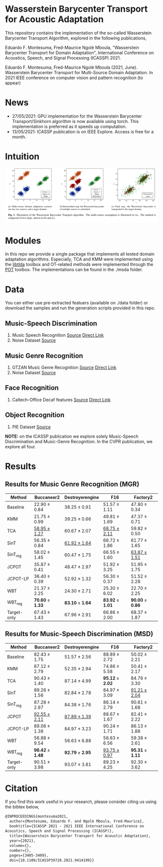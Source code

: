 # Wasserstein Barycenter Transport for Acoustic Adaptation

This repository contains the implementation of the so-called Wasserstein Barycenter Transport Algorithm, explored in the following publications,

Eduardo F. Montesuma, Fred-Maurice Ngolè Mboula, "Wasserstein Barycenter Transport for Domain Adaptation", International
Conference on Acoustics, Speech, and Signal Processing (ICASSP) 2021.

Eduardo F. Montesuma, Fred-Maurice Ngolè Mboula (2021, June). Wasserstein Barycenter Transport for Multi-Source Domain Adaptation. In 2021 IEEE conference on computer vision and pattern recognition (to appear)

# News

* 27/05/2021: GPU implementation for the Wasserstein Barycenter Transport/Sinkhorn algorithm is now available using torch. This implementation is preferred as it speeds up computation.
* 13/05/2021: ICASSP publication is on IEEE Explore. Access is free for a month.

# Intuition
![alt text](./Figures/ex_wbt.png)

# Modules

In this repo we provide a single package that implements all tested domain adaptation algorithms. Especially, TCA and KMM were implemented using the [libtlda](https://github.com/wmkouw/libTLDA) toolbox and OT-related methods were implemented through the [POT](https://pythonot.github.io/) toolbox. The implementations can be found in the ./msda folder.

# Data

You can either use pre-extracted featuers (available on ./data folder) or download the samples and run the generation
scripts provided in this repo.

## Music-Speech Discrimination
1. Music Speech Recognition [Source](http://marsyas.info/downloads/datasets.html) [Direct Link](opihi.cs.uvic.ca/sound/music_speech.tar.gz)
2. Noise Dataset [Source](http://spib.linse.ufsc.br/noise.html)

## Music Genre Recognition
1. GTZAN Music Genre Recognition [Source](http://marsyas.info/downloads/datasets.html) [Direct Link](opihi.cs.uvic.ca/sound/genres.tar.gz)
2. Noise Dataset [Source](http://spib.linse.ufsc.br/noise.html)

## Face Recognition
1. Caltech-Office Decaf features [Source](https://github.com/jindongwang/transferlearning/blob/master/data/dataset.md) [Direct Link](https://mega.nz/folder/QDxBBC4J#LizxWbE1_JEwPSrA2mrrrw)

## Object Recognition
1. PIE Dataset [Source](https://github.com/jindongwang/transferlearning/blob/master/data/dataset.md#pie)

__NOTE:__ on the ICASSP publication we explore solely Music-Speech Discrimination and Music-Genre Recognition. In the CVPR publication, we explore all four.

# Results

## Results for Music Genre Recognition (MGR)

| Method       | Buccaneer2                       | Destroyerengine                    | F16                                | Factory2                           |
|--------------|----------------------------------|------------------------------------|------------------------------------|------------------------------------|
| Baseline     | 22.90 ± 0.84                 | 38.25 ± 0.91                   | 51.57 ± 1.11                   | 47.80 ± 0.34                   |
| KMM          | 21.75 ± 0.99                 | 39.25 ± 0.66                   | 49.81 ± 1.69                   | 47.37 ± 0.71                   |
| TCA          | <ins>58.95 ± 1.27</ins>     | 60.67 ± 2.07                   | <ins>68.75 ± 2.11</ins>       | 59.82 ± 0.50                   |
| SinT         | 56.35 ± 0.84                 | <ins>61.92 ± 1.64</ins>       | 66.72 ± 1.86                   | 61.77 ± 1.65                   |
| SinT<sub>reg</sub> | 58.02 ± 1.45                 | 60.47 ± 1.75                   | 66.55 ± 1.60                   | <ins>63.87 ± 1.51</ins>       |
| JCPOT        | 35.87 ± 0.41                 | 48.47 ± 2.97                   | 51.92 ± 3.25                   | 51.95 ± 1.75                   |
| JCPOT-LP     | 36.40 ± 0.39                 | 52.92 ± 1.32                   | 56.30 ± 0.37                   | 51.52 ± 2.28                   |
| WBT          | 21.37 ± 2.25                 | 24.30 ± 2.71                   | 25.30 ± 6.02                   | 22.70 ± 2.25                   |
| WBT<sub>reg</sub>  | **70.60** ± **1.33** | **83.10** ± **1.64** | **83.92** ± **1.01** | **90.00** ± **0.86** |
| Target-only  | 67.43 ± 1.43                 | 67.96 ± 2.91                   | 66.86 ± 2.00                   | 68.37 ± 1.87                   |

## Results for Music-Speech Discrimination (MSD)

| Method       | Buccaneer2                         | Destroyerengine                    | F16                              | Factory2                           |
|--------------|------------------------------------|------------------------------------|----------------------------------|------------------------------------|
| Baseline     | 82.43 ± 1.75                   | 51.57 ± 2.56                   | 88.89 ± 2.72                 | 50.02 ± 2.21                   |
| KMM          | 87.12 ± 2.79                   | 52.35 ± 2.94                   | 74.86 ± 5.58                 | 50.41 ± 2.17                   |
| TCA          | 90.43 ± 1.40                   | 87.14 ± 4.99                   | **95.12** ± **2.02** | 84.76 ± 3.30                   |
| SinT         | 89.26 ± 1.56                   | 82.84 ± 2.78                   | 84.97 ± 3.09                 | <ins>91.21 ± 2.04</ins>       |
| SinT<sub>reg</sub> | 87.28 ± 2.97                   | 84.38 ± 1.76                   | 86.14 ± 2.79                 | 90.61 ± 1.68                   |
| JCPOT        | <ins>92.55 ± 2.11</ins>       | <ins>87.89 ± 1.39</ins>       | 88.67 ± 1.67                 | 82.41 ± 2.22                   |
| JCPOT-LP     | 89.06 ± 1.38                   | 84.97 ± 3.23                   | 90.24 ± 1.71                 | 86.13 ± 1.88                   |
| WBT          | 56.88 ± 9.54                   | 56.63 ± 6.88                   | 56.63 ± 6.56                 | 59.38 ± 2.61                   |
| WBT<sub>reg</sub>  | **96.42** ± **1.48** | **92.79** ± **2.95** | <ins>93.75 ± 0.97</ins>     | **95.31** ± **1.11** |
| Target-only  | 90.51 ± 3.98                   | 93.07 ± 3.81                   | 89.23 ± 4.25                 | 92.30 ± 3.62                   |

# Citation

If you find this work useful in your research, please consider citing us using the bibtex below,

```
@INPROCEEDINGS{montesuma2021,
  author={Montesuma, Eduardo F. and Ngolè Mboula, Fred-Maurice},
  booktitle={ICASSP 2021 - 2021 IEEE International Conference on Acoustics, Speech and Signal Processing (ICASSP)}, 
  title={Wasserstein Barycenter Transport for Acoustic Adaptation}, 
  year={2021},
  volume={},
  number={},
  pages={3405-3409},
  doi={10.1109/ICASSP39728.2021.9414199}}
```
